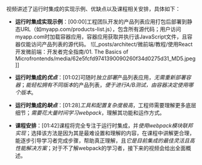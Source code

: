 


视频讲述了运行时集成的实现示例、优缺点以及课程相关安排，具体如下：
- **运行时集成实现示例**：[00:00]工程团队开发的产品列表应用打包后部署到静态URL（如myapp.com/products-list.js），包含所有源代码；用户访问myapp.com时加载容器应用，容器应用获取并执行该JavaScript文件，且容器仅能访问产品列表的源代码。
![[_posts/architect/微前端/教程/使用React开发微前端：开发者完全指南/01. The Basics of Microfrontends/media/62e5fcfd9741390090260f34d0275d31_MD5.jpeg]]

- **运行时集成的*优点***：[01:02]可随时*独立部署*产品列表应用，*无需重新部署容器*；*能轻松拥有不同版本*的产品列表，*便于进行A/B测试，由容器决定使用哪个版本*。
- **运行时集成的*缺点***：[01:28]*工具和配置复杂度极高*，工程师需要理解更多底层细节；*需要花大量时间学习webpack*，理解其功能和运作方式。
- **课程安排**：[01:42]课程将完全专注于运行时集成，并*使用webpack模块联邦实现*；选择该方法是因为其是最难设置和理解的内容，在课程中讲解更合理，能逐步引导学习者完成步骤，帮助真正理解，且*它是目前集成的最佳灵活且高性能解决方案*；对于不了解webpack的学习者，接下来的视频会给出全面概述。